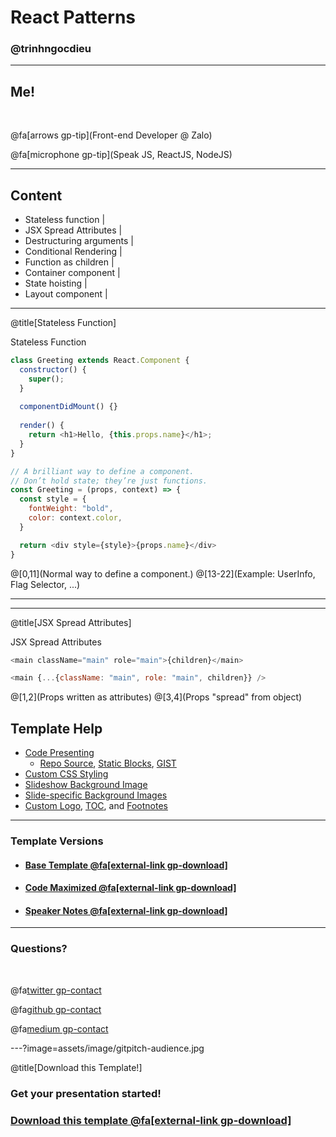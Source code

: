 # React Patterns

### @trinhngocdieu

---

## Me!

<br>

@fa[arrows gp-tip](Front-end Developer @ Zalo)

@fa[microphone gp-tip](Speak JS, ReactJS, NodeJS)

---

## Content

- Stateless function |
- JSX Spread Attributes |
- Destructuring arguments |
- Conditional Rendering |
- Function as children |
- Container component |
- State hoisting |
- Layout component |


---

@title[Stateless Function]

<p><span class="slide-title">Stateless Function</span></p>

```javascript
class Greeting extends React.Component {
  constructor() {
    super();
  }
  
  componentDidMount() {}
  
  render() {
    return <h1>Hello, {this.props.name}</h1>;
  }
}

// A brilliant way to define a component.
// Don’t hold state; they’re just functions.
const Greeting = (props, context) => {
  const style = {
    fontWeight: "bold",
    color: context.color,
  }

  return <div style={style}>{props.name}</div>
}
```

@[0,11](Normal way to define a component.)
@[13-22](Example: UserInfo, Flag Selector, ...)

---


---

@title[JSX Spread Attributes]

<p><span class="slide-title">JSX Spread Attributes</span></p>

```javascript
<main className="main" role="main">{children}</main>

<main {...{className: "main", role: "main", children}} />

```

@[1,2](Props written as attributes)
@[3,4](Props "spread" from object)

## Template Help

- [Code Presenting](https://github.com/gitpitch/gitpitch/wiki/Code-Presenting)
  + [Repo Source](https://github.com/gitpitch/gitpitch/wiki/Code-Delimiter-Slides), [Static Blocks](https://github.com/gitpitch/gitpitch/wiki/Code-Slides), [GIST](https://github.com/gitpitch/gitpitch/wiki/GIST-Slides) 
- [Custom CSS Styling](https://github.com/gitpitch/gitpitch/wiki/Slideshow-Custom-CSS)
- [Slideshow Background Image](https://github.com/gitpitch/gitpitch/wiki/Background-Setting)
- [Slide-specific Background Images](https://github.com/gitpitch/gitpitch/wiki/Image-Slides#background)
- [Custom Logo](https://github.com/gitpitch/gitpitch/wiki/Logo-Setting), [TOC](https://github.com/gitpitch/gitpitch/wiki/Table-of-Contents), and [Footnotes](https://github.com/gitpitch/gitpitch/wiki/Footnote-Setting)

---

### Template Versions

- #### [Base Template  @fa[external-link gp-download]](https://gitpitch.com/gitpitch/templates/blue)
- #### [Code Maximized @fa[external-link gp-download]](https://gitpitch.com/gitpitch/templates/blue?p=codemax)
- #### [Speaker Notes @fa[external-link gp-download]](https://gitpitch.com/gitpitch/templates/blue?p=speaker)

---

### Questions?

<br>

@fa[twitter gp-contact](@gitpitch)

@fa[github gp-contact](gitpitch)

@fa[medium gp-contact](@gitpitch)

---?image=assets/image/gitpitch-audience.jpg

@title[Download this Template!]

### <span class="white">Get your presentation started!</span>
### [Download this template @fa[external-link gp-download]](https://gitpitch.com/template/download/blue)

